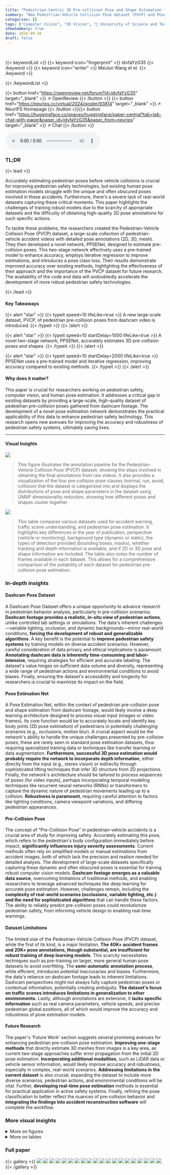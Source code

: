 ```yaml
---
title: "Pedestrian-Centric 3D Pre-collision Pose and Shape Estimation from Dashcam Perspective"
summary: "New Pedestrian-Vehicle Collision Pose dataset (PVCP) and Pose Estimation Network (PPSENet) improve pedestrian pre-collision pose estimation from dashcam video."
categories: []
tags: ["Computer Vision", "3D Vision", "🏢 University of Science and Technology Beijing",]
showSummary: true
date: 2024-09-26
draft: false
---
```


<br>

{{< keywordList >}}
{{< keyword icon="fingerprint" >}} ldvfaYzG35 {{< /keyword >}}
{{< keyword icon="writer" >}} MeiJun Wang et el. {{< /keyword >}}
 
{{< /keywordList >}}

{{< button href="https://openreview.net/forum?id=ldvfaYzG35" target="_blank" >}}
↗ OpenReview
{{< /button >}}
{{< button href="https://neurips.cc/virtual/2024/poster/93814" target="_blank" >}}
↗ NeurIPS Homepage
{{< /button >}}{{< button href="https://huggingface.co/spaces/huggingface/paper-central?tab=tab-chat-with-paper&paper_id=ldvfaYzG35&paper_from=neurips" target="_blank" >}}
↗ Chat
{{< /button >}}



<audio controls>
    <source src="https://ai-paper-reviewer.com/ldvfaYzG35/podcast.wav" type="audio/wav">
    Your browser does not support the audio element.
</audio>


### TL;DR


{{< lead >}}

Accurately estimating pedestrian poses before vehicle collisions is crucial for improving pedestrian safety technologies, but existing human pose estimation models struggle with the unique and often obscured poses involved in these accidents.  Furthermore, there's a severe lack of real-world datasets capturing these critical moments.  This paper highlights the challenges of training robust models due to the scarcity of appropriate datasets and the difficulty of obtaining high-quality 3D pose annotations for such specific actions.



To tackle these problems, the researchers created the Pedestrian-Vehicle Collision Pose (PVCP) dataset, a large-scale collection of pedestrian-vehicle accident videos with detailed pose annotations (2D, 3D, mesh).  They then developed a novel network, PPSENet, designed to estimate pre-collision poses. This two-stage network effectively uses a pre-trained model to enhance accuracy, employs iterative regression to improve estimations, and introduces a pose class loss.  Their results demonstrate improved accuracy over existing methods, highlighting the effectiveness of their approach and the importance of the PVCP dataset for future research.  The availability of the code and data will undoubtedly accelerate the development of more robust pedestrian safety technologies.

{{< /lead >}}


#### Key Takeaways

{{< alert "star" >}}
{{< typeit speed=10 lifeLike=true >}} A new large-scale dataset, PVCP, of pedestrian pre-collision poses from dashcam video is introduced. {{< /typeit >}}
{{< /alert >}}

{{< alert "star" >}}
{{< typeit speed=10 startDelay=1000 lifeLike=true >}} A novel two-stage network, PPSENet, accurately estimates 3D pre-collision poses and shapes. {{< /typeit >}}
{{< /alert >}}

{{< alert "star" >}}
{{< typeit speed=10 startDelay=2000 lifeLike=true >}} PPSENet uses a pre-trained model and iterative regression, improving accuracy compared to existing methods. {{< /typeit >}}
{{< /alert >}}

#### Why does it matter?
This paper is crucial for researchers working on pedestrian safety, computer vision, and human pose estimation.  It addresses a critical gap in existing datasets by providing a large-scale, high-quality dataset of pedestrian pre-collision poses gathered from dashcam footage.  The development of a novel pose estimation network demonstrates the practical applicability of this data to enhance pedestrian safety technology.  This research opens new avenues for improving the accuracy and robustness of pedestrian safety systems, ultimately saving lives.

------
#### Visual Insights



![](https://ai-paper-reviewer.com/ldvfaYzG35/figures_3_1.jpg)

> This figure illustrates the annotation pipeline for the Pedestrian-Vehicle Collision Pose (PVCP) dataset, showing the steps involved in obtaining the final annotations from raw videos.  It also provides a visualization of the four pre-collision pose classes (normal, run, avoid, collision) that the dataset is categorized into and displays the distributions of pose and shape parameters in the dataset using UMAP dimensionality reduction, showing how different poses and shapes cluster together.





![](https://ai-paper-reviewer.com/ldvfaYzG35/tables_2_1.jpg)

> This table compares various datasets used for accident warning, traffic scene understanding, and pedestrian pose estimation.  It highlights key differences in the year of publication, perspective (vehicle or monitoring), background type (dynamic or static), the types of detection provided (bounding boxes, masks), whether tracking and depth information is available, and if 2D or 3D pose and shape information are included.  The table also notes the number of frames available in each dataset. This allows for a comprehensive comparison of the suitability of each dataset for pedestrian pre-collision pose estimation.





### In-depth insights


#### Dashcam Pose Dataset
A Dashcam Pose Dataset offers a unique opportunity to advance research in pedestrian behavior analysis, particularly in pre-collision scenarios.  **Dashcam footage provides a realistic, in-situ view of pedestrian actions**, unlike controlled lab settings or simulations. The data's inherent challenges—variable lighting, occlusion, and dynamic backgrounds—mirror real-world conditions, **forcing the development of robust and generalizable algorithms**.  A key benefit is the potential to **improve pedestrian safety systems** by training models on diverse accident scenarios.  However, careful consideration of data privacy and ethical implications is paramount. **Annotating dashcam data is inherently time-consuming and labor-intensive**, requiring strategies for efficient and accurate labeling. The dataset's value hinges on sufficient data volume and diversity, representing a wide range of pedestrian actions and environmental conditions to avoid biases.  Finally, ensuring the dataset's accessibility and longevity for researchers is crucial to maximize its impact on the field.

#### Pose Estimation Net
A Pose Estimation Net, within the context of pedestrian pre-collision pose and shape estimation from dashcam footage, would likely involve a deep learning architecture designed to process visual input (images or video frames).  Its core function would be to accurately locate and identify key body joints (2D pose estimation) of pedestrians in potentially challenging scenarios (e.g., occlusions, motion blur).  A crucial aspect would be the network's ability to handle the unique challenges presented by pre-collision poses; these are rarely seen in standard pose estimation datasets, thus requiring specialized training data or techniques like transfer learning or data augmentation.  **Furthermore, successful 3D pose estimation would probably require the network to incorporate depth information**, either directly from the input (e.g., stereo vision) or indirectly through sophisticated lifting techniques that infer 3D structure from 2D projections.  Finally, the network's architecture should be tailored to process sequences of poses (for video inputs), perhaps incorporating temporal modeling techniques like recurrent neural networks (RNNs) or transformers to capture the dynamic nature of pedestrian movements leading up to a collision.  **Robustness is paramount**, requiring careful attention to factors like lighting conditions, camera viewpoint variations, and differing pedestrian appearances.

#### Pre-Collision Pose
The concept of "Pre-Collision Pose" in pedestrian-vehicle accidents is a crucial area of study for improving safety.  Accurately estimating this pose, which refers to the pedestrian's body configuration immediately before impact, **significantly influences injury severity assessments**.  Current methods often rely on simplified models or manual estimations from accident images, both of which lack the precision and realism needed for detailed analysis.  The development of large-scale datasets specifically capturing these dynamic and often obscured poses is essential for training robust computer vision models.  **Dashcam footage emerges as a valuable data source**, overcoming limitations of traditional methods, and enabling researchers to leverage advanced techniques like deep learning for accurate pose estimation.  However, challenges remain, including the **complexity of real-world scenarios (occlusions, variable lighting, etc.) and the need for sophisticated algorithms** that can handle these factors.  The ability to reliably predict pre-collision poses could revolutionize pedestrian safety, from informing vehicle design to enabling real-time warnings.

#### Dataset Limitations
The limited size of the Pedestrian-Vehicle Collision Pose (PVCP) dataset, while the first of its kind, is a major limitation.  **The 40K+ accident frames and 20K+ pose annotations, though substantial, are insufficient for robust training of deep learning models.** This scarcity necessitates techniques such as pre-training on larger, more general human pose datasets to avoid overfitting.  The **semi-automatic annotation process**, while efficient, introduces potential inaccuracies and biases.  Furthermore, the data's reliance on dashcam footage leads to inherent limitations. Dashcam perspectives might not always fully capture pedestrian poses or contextual information, potentially creating ambiguity.  **The dataset's focus on traffic scenes introduces limitations in generalization to other environments.** Lastly, although annotations are extensive, it **lacks specific information** such as real camera parameters, vehicle speeds, and precise pedestrian global positions, all of which would improve the accuracy and robustness of pose estimation models.

#### Future Research
The paper's 'Future Work' section suggests several promising avenues for enhancing pedestrian pre-collision pose estimation.  **Improving one-stage methods** that directly estimate 3D meshes from images is a key area, as current two-stage approaches suffer error propagation from the initial 2D pose estimation. **Incorporating additional modalities**, such as LiDAR data or vehicle sensor information, would likely improve accuracy and robustness, especially in complex, real-world scenarios.  **Addressing limitations in the current dataset** is also crucial; expanding the dataset to include more diverse scenarios, pedestrian actions, and environmental conditions will be vital.  Further, **developing real-time pose estimation** methods is essential for practical application in active safety systems.  Finally, refining the pose classification to better reflect the nuances of pre-collision behavior and **integrating the findings into accident reconstruction software** will complete the workflow.


### More visual insights

<details>
<summary>More on figures
</summary>


![](https://ai-paper-reviewer.com/ldvfaYzG35/figures_4_1.jpg)

> This figure presents a detailed illustration of the PPSENet architecture, a two-stage network designed for pedestrian pre-collision pose and shape estimation. The first stage, ITP (Image to Pose), takes an input image, crops a bounding box around the pedestrian, extracts features using a backbone network, and outputs 2D skeleton information. The second stage, PTM (Pose to Mesh), takes this 2D pose sequence as input, utilizes a pre-trained MotionBERT encoder to capture human pose priors, and employs an iterative regression decoder to produce 3D mesh sequences.  The network incorporates spatial and temporal attention mechanisms to better handle dynamic backgrounds and occlusions. Finally, a collision pose class loss is introduced to further refine the accuracy of the pose estimation. The overall structure showcases the network's workflow from image input to the final output of estimated 3D mesh, which represents the pedestrian's pre-collision pose and shape sequence.


![](https://ai-paper-reviewer.com/ldvfaYzG35/figures_9_1.jpg)

> This figure shows a qualitative comparison of the proposed method with state-of-the-art (SOTA) methods on the PVCP test dataset. The left side compares the results of VIBE, PARE, Pose2Mesh, and MotionBERT with the proposed method. The right side shows output examples of the proposed method. The comparison focuses on the accuracy and realism of the estimated 3D pedestrian poses, especially for complex poses in challenging situations.


![](https://ai-paper-reviewer.com/ldvfaYzG35/figures_15_1.jpg)

> This figure shows the annotation pipeline for the PVCP dataset, the definition of pre-collision pose classes with different colors representing different poses, and the distribution of pose and shape parameters using UMAP for dimensionality reduction.  The annotation pipeline illustrates the steps involved in creating the dataset, starting from raw video processing, using pose estimation and shape estimation networks, and manual correction to create final 2D, 3D, and mesh annotations.  The pose class definitions show four categories: Normal, Run, Avoid, and Collision poses. The pose and shape distribution helps to visualize the characteristics of the data, showing how the pose parameters and shape parameters cluster together, and helps provide a sense of dataset balance across the different pose classes and shapes.


![](https://ai-paper-reviewer.com/ldvfaYzG35/figures_16_1.jpg)

> This figure shows the interface of the SMPL Annotation Tool used to annotate the 3D mesh of pedestrians. The left side shows the mesh before manual adjustment, while the right side shows the adjusted mesh, demonstrating the alignment of the 3D model to the image contours. The tools allow users to finely adjust pose parameters (such as rotation and shape), expression and position to precisely match the mesh to the pedestrian's appearance in the image.  This tool enables accurate generation of the ground truth pose annotations.


![](https://ai-paper-reviewer.com/ldvfaYzG35/figures_17_1.jpg)

> This figure compares the PVCP dataset with other human pose datasets such as MSCOCO, Human3.6M, PW3D, and PedX.  The visualization highlights the differences in the types of scenes, actions, and backgrounds present in each dataset. PVCP focuses on pre-collision pedestrian poses in dynamic traffic environments, while the other datasets showcase more varied, typically calmer scenarios (indoor or outdoor daily activities).  The goal of this visual comparison is to emphasize the uniqueness and value of PVCP for researching pedestrian pre-collision poses and improving safety systems.


![](https://ai-paper-reviewer.com/ldvfaYzG35/figures_18_1.jpg)

> This figure details the PVCP dataset annotation process, pose class definitions, and the distribution of pose and shape parameters.  (a) shows the pipeline from raw video to the final annotated data, including stages like frame extraction, initial pose estimation, manual correction, and SMPL annotation. (b) illustrates the four pose classes defined in the dataset: Normal, Run, Avoid, and Collision, each represented by a distinct color. (c) visually represents the distribution of pose and shape parameters within the dataset using UMAP for dimensionality reduction, showcasing the diversity of poses.


</details>




<details>
<summary>More on tables
</summary>


![](https://ai-paper-reviewer.com/ldvfaYzG35/tables_7_1.jpg)
> This table presents the results of experiments evaluating the effects of using different training datasets and pre-training strategies on the accuracy of pedestrian pre-collision pose estimation.  It compares the performance of models trained on the PVCP dataset alone, a pre-trained model alone, and a combination of both.  The results are broken down by pose class (Normal, Run, Avoid, Collision) and overall (All) for models using either detected 2D pose sequences or ground truth 2D pose sequences as input.  The metrics used are MPVE, PAMPVE, MPJPE_14j, PAMPJPE_14j, MPJPE_17j and PAMPJPE_17j, all measuring the error in 3D pose estimation.  The table helps demonstrate the impact of dataset size and pre-training on model performance in this challenging task.

![](https://ai-paper-reviewer.com/ldvfaYzG35/tables_7_2.jpg)
> This table presents the results of experiments comparing different training setups for the pedestrian pre-collision pose estimation model.  It shows the effect of using either the PVCP dataset alone or in combination with pre-training on a larger dataset.  The results are broken down by pose class (Normal, Run, Avoid, Collision) and overall (All), and show metrics (MPVE, PAMPVE, MPJPE_14j, PAMPJPE_14j, MPJPE_17j, PAMPJPE_17j) for both detected and ground truth 2D pose sequences.

![](https://ai-paper-reviewer.com/ldvfaYzG35/tables_8_1.jpg)
> This table shows the effect of varying the number of iterations in the iterative decoding process of the Pose to Mesh (PTM) stage of the PPSENet model.  Using ground truth 2D pose data as input, different iteration numbers (2 to 6) were tested, and the results (MPVE, PAMPVE, MPJPE_14j, PAMPJPE_14j, MPJPE_17j, PAMPJPE_17j) are reported for each iteration.  The table aims to determine the optimal number of iterations for the best model performance.

![](https://ai-paper-reviewer.com/ldvfaYzG35/tables_8_2.jpg)
> This table presents the results of experiments comparing different training setups for the pedestrian pre-collision pose estimation model.  It shows the impact of using either the PVCP dataset alone, a pre-trained model alone, or both combined. The results are further broken down by the type of input used (detected 2D poses or ground truth 2D poses) and by the pre-collision pose category (Normal, Run, Avoid, Collision, and All).  The metrics used for evaluation are MPVE, PAMPVE, MPJPE_14j, PAMPJPE_14j, MPJPE_17j, and PAMPJPE_17j.

![](https://ai-paper-reviewer.com/ldvfaYzG35/tables_18_1.jpg)
> This table presents the accuracy of the Image to Pose (ITP) network for each of the seven joints (Head, Shoulder, Elbow, Wrist, Hip, Knee, and Ankle) and the mean accuracy across all joints.  The accuracy is measured using the Percentage of Correct Keypoints (PCK) metric, which indicates the percentage of correctly detected keypoints.  The results show the ITP network's performance on the test set, revealing relatively lower accuracy for the Ankle joint due to frequent occlusions during collisions.

![](https://ai-paper-reviewer.com/ldvfaYzG35/tables_19_1.jpg)
> This table presents the results of pedestrian pre-collision pose estimation experiments using different training datasets and methods.  It compares the performance of models trained using only the PVCP dataset, a pre-trained model, and a combination of both. The top half shows results using detected 2D pose sequences as input, and the bottom half shows results using ground truth (GT) 2D pose sequences.  Multiple metrics (MPVE, PAMPVE, MPJPE_14j, PAMPJPE_14j, MPJPE_17j, PAMPJPE_17j) are used to evaluate the accuracy of 3D pose and shape estimation for different pose classes (Normal, Run, Avoid, Collision) and overall.

![](https://ai-paper-reviewer.com/ldvfaYzG35/tables_20_1.jpg)
> This table presents the results of experiments comparing the effects of using different training datasets and pre-training models on the accuracy of pedestrian pre-collision pose estimation.  The top half shows results using detected 2D pose sequences as input to the model, while the bottom half uses ground truth (GT) 2D pose sequences.  The table allows comparison of performance metrics across different pose classes (Normal, Run, Avoid, Collision) and the overall performance (All).  This allows for the assessment of the relative contributions of the PVCP dataset and pre-training to the model's performance.

![](https://ai-paper-reviewer.com/ldvfaYzG35/tables_20_2.jpg)
> This table presents the results of pedestrian pre-collision pose estimation experiments comparing different training setups.  It shows the impact of using the PVCP dataset alone versus using a pre-trained model and fine-tuning on PVCP. The metrics used to evaluate performance are MPVE, PAMPVE, MPJPE_14j, PAMPJPE_14j, MPJPE_17j, and PAMPJPE_17j. The table is divided into sections based on the training set used (PVCP, pre-trained, or both) and the input data type (detected 2D poses or ground truth 2D poses).  Each section displays the results for different pose classes (Normal, Run, Avoid, Collision) as well as an overall average for all poses.

</details>




### Full paper

{{< gallery >}}
<img src="https://ai-paper-reviewer.com/ldvfaYzG35/1.png" class="grid-w50 md:grid-w33 xl:grid-w25" />
<img src="https://ai-paper-reviewer.com/ldvfaYzG35/2.png" class="grid-w50 md:grid-w33 xl:grid-w25" />
<img src="https://ai-paper-reviewer.com/ldvfaYzG35/3.png" class="grid-w50 md:grid-w33 xl:grid-w25" />
<img src="https://ai-paper-reviewer.com/ldvfaYzG35/4.png" class="grid-w50 md:grid-w33 xl:grid-w25" />
<img src="https://ai-paper-reviewer.com/ldvfaYzG35/5.png" class="grid-w50 md:grid-w33 xl:grid-w25" />
<img src="https://ai-paper-reviewer.com/ldvfaYzG35/6.png" class="grid-w50 md:grid-w33 xl:grid-w25" />
<img src="https://ai-paper-reviewer.com/ldvfaYzG35/7.png" class="grid-w50 md:grid-w33 xl:grid-w25" />
<img src="https://ai-paper-reviewer.com/ldvfaYzG35/8.png" class="grid-w50 md:grid-w33 xl:grid-w25" />
<img src="https://ai-paper-reviewer.com/ldvfaYzG35/9.png" class="grid-w50 md:grid-w33 xl:grid-w25" />
<img src="https://ai-paper-reviewer.com/ldvfaYzG35/10.png" class="grid-w50 md:grid-w33 xl:grid-w25" />
<img src="https://ai-paper-reviewer.com/ldvfaYzG35/11.png" class="grid-w50 md:grid-w33 xl:grid-w25" />
<img src="https://ai-paper-reviewer.com/ldvfaYzG35/12.png" class="grid-w50 md:grid-w33 xl:grid-w25" />
<img src="https://ai-paper-reviewer.com/ldvfaYzG35/13.png" class="grid-w50 md:grid-w33 xl:grid-w25" />
<img src="https://ai-paper-reviewer.com/ldvfaYzG35/14.png" class="grid-w50 md:grid-w33 xl:grid-w25" />
<img src="https://ai-paper-reviewer.com/ldvfaYzG35/15.png" class="grid-w50 md:grid-w33 xl:grid-w25" />
<img src="https://ai-paper-reviewer.com/ldvfaYzG35/16.png" class="grid-w50 md:grid-w33 xl:grid-w25" />
<img src="https://ai-paper-reviewer.com/ldvfaYzG35/17.png" class="grid-w50 md:grid-w33 xl:grid-w25" />
<img src="https://ai-paper-reviewer.com/ldvfaYzG35/18.png" class="grid-w50 md:grid-w33 xl:grid-w25" />
<img src="https://ai-paper-reviewer.com/ldvfaYzG35/19.png" class="grid-w50 md:grid-w33 xl:grid-w25" />
<img src="https://ai-paper-reviewer.com/ldvfaYzG35/20.png" class="grid-w50 md:grid-w33 xl:grid-w25" />
{{< /gallery >}}